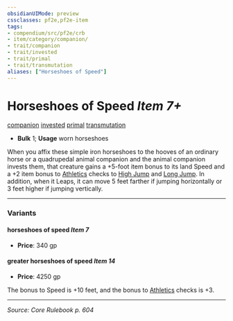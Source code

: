 ```yaml
---
obsidianUIMode: preview
cssclasses: pf2e,pf2e-item
tags:
- compendium/src/pf2e/crb
- item/category/companion/
- trait/companion
- trait/invested
- trait/primal
- trait/transmutation
aliases: ["Horseshoes of Speed"]
---
```

# Horseshoes of Speed *Item 7+*  
[companion](rules/traits/companion.md "Companion Item Trait")  [invested](rules/traits/invested.md "Invested Item Trait")  [primal](rules/traits/primal.md "Primal Tradition Trait")  [transmutation](rules/traits/transmutation.md "Transmutation School Trait")  

- **Bulk** 1; **Usage** worn horseshoes

When you affix these simple iron horseshoes to the hooves of an ordinary horse or a quadrupedal animal companion and the animal companion invests them, that creature gains a +5-foot item bonus to its land Speed and a +2 item bonus to [Athletics](compendium/skills.md#Athletics) checks to [High Jump](rules/actions/high-jump.md) and [Long Jump](rules/actions/long-jump.md). In addition, when it Leaps, it can move 5 feet farther if jumping horizontally or 3 feet higher if jumping vertically.

---

### Variants

#### horseshoes of speed *Item 7*

- **Price**: 340 gp

#### greater horseshoes of speed *Item 14*

- **Price**: 4250 gp

The bonus to Speed is +10 feet, and the bonus to [Athletics](compendium/skills.md#Athletics) checks is +3.

---
*Source: Core Rulebook p. 604*